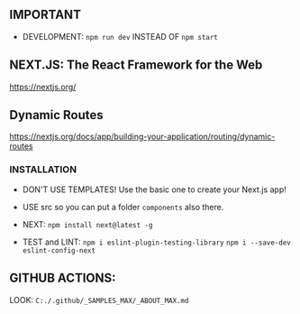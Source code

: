 ## IMPORTANT

- DEVELOPMENT: `npm run dev` INSTEAD OF `npm start`

## NEXT.JS: The React Framework for the Web

https://nextjs.org/

## Dynamic Routes

https://nextjs.org/docs/app/building-your-application/routing/dynamic-routes

### INSTALLATION

- DON'T USE TEMPLATES! Use the basic one to create your Next.js app!
- USE src so you can put a folder `components` also there.

- NEXT: `npm install next@latest -g`
- TEST and LINT:
  `npm i eslint-plugin-testing-library`
  `npm i --save-dev eslint-config-next`

## GITHUB ACTIONS:

LOOK: `C:./.github/_SAMPLES_MAX/_ABOUT_MAX.md`
